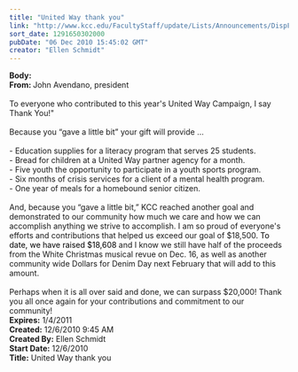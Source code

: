 ```yaml
---
title: "United Way thank you"
link: "http://www.kcc.edu/FacultyStaff/update/Lists/Announcements/DispForm.aspx?ID=24"
sort_date: 1291650302000
pubDate: "06 Dec 2010 15:45:02 GMT"
creator: "Ellen Schmidt"
---
```


<div><b>Body:</b> <div class=ExternalClass779B3EEB8EDD43F09356DEFB278BDB52>
<div><strong>From: </strong>John Avendano, president</div>
<div><br>To everyone who contributed to this year's United Way Campaign, I say Thank You!&quot; </div>
<div><br>Because you “gave a little bit” your gift will provide ...</div>
<div><br>- Education supplies for a literacy program that serves 25 students. <br>- Bread for children at a United Way partner agency for a month.<br>- Five youth the opportunity to participate in a youth sports program.<br>- Six months of crisis services for a client of a mental health program.<br>- One year of meals for a homebound senior citizen. </div>
<div><br>And, because you “gave a little bit,” KCC reached another goal and demonstrated to our community how much we care and how we can accomplish anything we strive to accomplish. I am so proud of everyone's efforts and contributions that helped us exceed our goal of $18,500<font color="#000000">. To date, we have raised $18,608 </font>and I know we still have half of the proceeds from the White Christmas musical revue on Dec. 16, as well as another community wide Dollars for Denim Day next February that will add to this amount.  </div>
<div> </div>
<div>Perhaps when it is all over said and done, we can surpass $20,000! Thank you all once again for your contributions and commitment to our community!</div></div></div>
<div><b>Expires:</b> 1/4/2011</div>
<div><b>Created:</b> 12/6/2010 9:45 AM</div>
<div><b>Created By:</b> Ellen Schmidt</div>
<div><b>Start Date:</b> 12/6/2010</div>
<div><b>Title:</b> United Way thank you</div>
